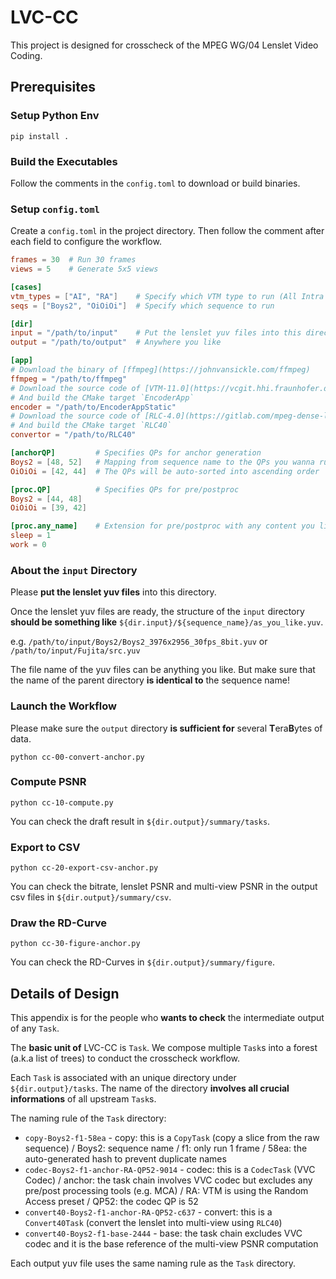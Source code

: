 # LVC-CC

This project is designed for crosscheck of the MPEG WG/04 Lenslet Video Coding.

## Prerequisites

### Setup Python Env

```shell
pip install .
```

### Build the Executables

Follow the comments in the `config.toml` to download or build binaries.

### Setup `config.toml`

Create a `config.toml` in the project directory. Then follow the comment after each field to configure the workflow.

```toml
frames = 30  # Run 30 frames
views = 5    # Generate 5x5 views

[cases]
vtm_types = ["AI", "RA"]    # Specify which VTM type to run (All Intra / Random Access)
seqs = ["Boys2", "OiOiOi"]  # Specify which sequence to run

[dir]
input = "/path/to/input"    # Put the lenslet yuv files into this directory
output = "/path/to/output"  # Anywhere you like

[app]
# Download the binary of [ffmpeg](https://johnvansickle.com/ffmpeg)
ffmpeg = "/path/to/ffmpeg"
# Download the source code of [VTM-11.0](https://vcgit.hhi.fraunhofer.de/jvet/VVCSoftware_VTM/-/tree/VTM-11.0)
# And build the CMake target `EncoderApp`
encoder = "/path/to/EncoderAppStatic"
# Download the source code of [RLC-4.0](https://gitlab.com/mpeg-dense-light-field/rlc/-/tree/version4.0)
# And build the CMake target `RLC40`
convertor = "/path/to/RLC40"

[anchorQP]         # Specifies QPs for anchor generation
Boys2 = [48, 52]   # Mapping from sequence name to the QPs you wanna run
OiOiOi = [42, 44]  # The QPs will be auto-sorted into ascending order

[proc.QP]          # Specifies QPs for pre/postproc
Boys2 = [44, 48]
OiOiOi = [39, 42]

[proc.any_name]    # Extension for pre/postproc with any content you like
sleep = 1
work = 0
```

### About the `input` Directory

Please **put the lenslet yuv files** into this directory.

Once the lenslet yuv files are ready, the structure of the `input` directory **should be something like** `${dir.input}/${sequence_name}/as_you_like.yuv`.

e.g. `/path/to/input/Boys2/Boys2_3976x2956_30fps_8bit.yuv` or `/path/to/input/Fujita/src.yuv`

The file name of the yuv files can be anything you like. But make sure that the name of the parent directory **is identical to** the sequence name!

### Launch the Workflow

Please make sure the `output` directory **is sufficient for** several **T**era**B**ytes of data.

```shell
python cc-00-convert-anchor.py
```

### Compute PSNR

```shell
python cc-10-compute.py
```

You can check the draft result in `${dir.output}/summary/tasks`.

### Export to CSV

```shell
python cc-20-export-csv-anchor.py
```

You can check the bitrate, lenslet PSNR and multi-view PSNR in the output csv files in `${dir.output}/summary/csv`.

### Draw the RD-Curve

```shell
python cc-30-figure-anchor.py
```

You can check the RD-Curves in `${dir.output}/summary/figure`.

## Details of Design

This appendix is for the people who **wants to check** the intermediate output of any `Task`.

The **basic unit of** LVC-CC is `Task`. We compose multiple `Task`s into a forest (a.k.a list of trees) to conduct the crosscheck workflow.

Each `Task` is associated with an unique directory under `${dir.output}/tasks`. The name of the directory **involves all crucial informations** of all upstream `Task`s.

The naming rule of the `Task` directory:

- `copy-Boys2-f1-58ea` - copy: this is a `CopyTask` (copy a slice from the raw sequence) / Boys2: sequence name / f1: only run 1 frame / 58ea: the auto-generated hash to prevent duplicate names
- `codec-Boys2-f1-anchor-RA-QP52-9014` - codec: this is a `CodecTask` (VVC Codec) / anchor: the task chain involves VVC codec but excludes any pre/post processing tools (e.g. MCA) / RA: VTM is using the Random Access preset / QP52: the codec QP is 52
- `convert40-Boys2-f1-anchor-RA-QP52-c637` - convert: this is a `Convert40Task` (convert the lenslet into multi-view using `RLC40`)
- `convert40-Boys2-f1-base-2444` - base: the task chain excludes VVC codec and it is the base reference of the multi-view PSNR computation

Each output yuv file uses the same naming rule as the `Task` directory.
